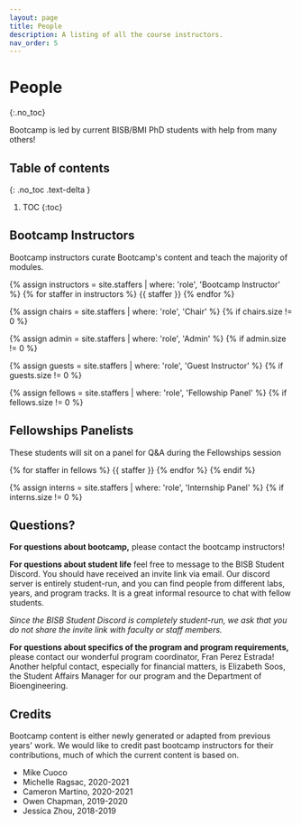 ```yaml
---
layout: page
title: People
description: A listing of all the course instructors.
nav_order: 5
---
```


# People
{:.no_toc}

Bootcamp is led by current BISB/BMI PhD students with help from many others!
## Table of contents
{: .no_toc .text-delta }

1. TOC
{:toc}

## Bootcamp Instructors

Bootcamp instructors curate Bootcamp's content and teach the majority of modules.

{% assign instructors = site.staffers | where: 'role', 'Bootcamp Instructor' %}
{% for staffer in instructors %}
{{ staffer }}
{% endfor %}

<!-- only print next section if these ppl exist -->
{% assign chairs = site.staffers | where: 'role', 'Chair' %}
{% if chairs.size != 0 %}

<!-- ## Program Chairs and Administration

Program chairs and administrators present information about program operations. 

{% for staffer in chairs %}
{{ staffer }}
{% endfor %}
{% endif %} -->

<!-- only print next section if these ppl exist -->
{% assign admin = site.staffers | where: 'role', 'Admin' %}
{% if admin.size != 0 %}

<!-- {% for staffer in admin %}
{{ staffer }}
{% endfor %}
{% endif %} -->

<!-- only print next section if these ppl exist -->
{% assign guests = site.staffers | where: 'role', 'Guest Instructor' %}
{% if guests.size != 0 %}

<!-- ## Guest Instructors

Guest instructors lead modules on specialized topics.

{% for staffer in guests %}
{{ staffer }}
{% endfor %}
{% endif %} -->

<!-- only print next section if these ppl exist -->
{% assign fellows = site.staffers | where: 'role', 'Fellowship Panel' %}
{% if fellows.size != 0 %}

## Fellowships Panelists

These students will sit on a panel for Q&A during the Fellowships session

{% for staffer in fellows %}
{{ staffer }}
{% endfor %}
{% endif %}

<!-- only print next section if these ppl exist -->
{% assign interns = site.staffers | where: 'role', 'Internship Panel' %}
{% if interns.size != 0 %}

<!-- ## Internships Panelists

These students will sit on a panel for Q&A during the Internships session

{% for staffer in interns %}
{{ staffer }}
{% endfor %}
{% endif %} -->

## Questions?

**For questions about bootcamp,** please contact the bootcamp instructors!

**For questions about student life** feel free to message to the BISB Student Discord. You should have received an invite link via email. Our discord server is entirely student-run, and you can find people from different labs, years, and program tracks. It is a great informal resource to chat with fellow students.

*Since the BISB Student Discord is completely student-run, we ask that you do not share the invite link with faculty or staff members.*

**For questions about specifics of the program and program requirements,** please contact our wonderful program coordinator, Fran Perez Estrada! Another helpful contact, especially for financial matters, is Elizabeth Soos, the Student Affairs Manager for our program and the Department of Bioengineering.

## Credits

Bootcamp content is either newly generated or adapted from previous years' work. We would like to credit past bootcamp instructors for their contributions, much of which the current content is based on.

- Mike Cuoco
- Michelle Ragsac, 2020-2021
- Cameron Martino, 2020-2021
- Owen Chapman, 2019-2020
- Jessica Zhou, 2018-2019
